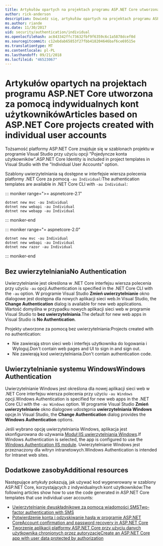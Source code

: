 ```yaml
---
title: Artykułów opartych na projektach programu ASP.NET Core utworzona za pomocą indywidualnych kont użytkowników
author: rick-anderson
description: Dowiedz się, artykułów opartych na projektach programu ASP.NET Core utworzona za pomocą indywidualnych kont użytkowników.
ms.author: riande
ms.date: 11/30/2017
uid: security/authentication/individual
ms.openlocfilehash: ac843342ffc73632fbf9f6359c6c1a5878dcef0d
ms.sourcegitcommit: c12ebdab65853f27fbb418204646baf6ce69515e
ms.translationtype: MT
ms.contentlocale: pl-PL
ms.lasthandoff: 09/21/2018
ms.locfileid: "46523067"
---
```

# <a name="articles-based-on-aspnet-core-projects-created-with-individual-user-accounts"></a><span data-ttu-id="a017f-103">Artykułów opartych na projektach programu ASP.NET Core utworzona za pomocą indywidualnych kont użytkowników</span><span class="sxs-lookup"><span data-stu-id="a017f-103">Articles based on ASP.NET Core projects created with individual user accounts</span></span>

<span data-ttu-id="a017f-104">Tożsamość platformy ASP.NET Core znajduje się w szablonach projektu w programie Visual Studio przy użyciu opcji "Pojedyncze konta użytkowników".</span><span class="sxs-lookup"><span data-stu-id="a017f-104">ASP.NET Core Identity is included in project templates in Visual Studio with the "Individual User Accounts" option.</span></span>

<span data-ttu-id="a017f-105">Szablony uwierzytelniania są dostępne w interfejsie wiersza polecenia platformy .NET Core za pomocą `-au Individual`:</span><span class="sxs-lookup"><span data-stu-id="a017f-105">The authentication templates are available in .NET Core CLI with `-au Individual`:</span></span>

::: moniker range=">= aspnetcore-2.1"

```console
dotnet new mvc -au Individual
dotnet new webapi -au Individual
dotnet new webapp -au Individual
```

::: moniker-end

::: moniker range="= aspnetcore-2.0"

```console
dotnet new mvc -au Individual
dotnet new webapi -au Individual
dotnet new razor -au Individual
```

::: moniker-end

<a name="no"></a>
## <a name="no-authentication"></a><span data-ttu-id="a017f-106">Bez uwierzytelniania</span><span class="sxs-lookup"><span data-stu-id="a017f-106">No Authentication</span></span>

<span data-ttu-id="a017f-107">Uwierzytelnianie jest określona w .NET Core interfejsu wiersza polecenia przy użyciu `-au` opcji.</span><span class="sxs-lookup"><span data-stu-id="a017f-107">Authentication is specified in the .NET Core CLI with the `-au` option.</span></span> <span data-ttu-id="a017f-108">W programie Visual Studio **Zmień uwierzytelnianie** okno dialogowe jest dostępna dla nowych aplikacji sieci web.</span><span class="sxs-lookup"><span data-stu-id="a017f-108">In Visual Studio, the **Change Authentication** dialog is available for new web applications.</span></span> <span data-ttu-id="a017f-109">Wartość domyślna w przypadku nowych aplikacji sieci web w programie Visual Studio to **bez uwierzytelniania**.</span><span class="sxs-lookup"><span data-stu-id="a017f-109">The default for new web apps in Visual Studio is **No Authentication**.</span></span>

<span data-ttu-id="a017f-110">Projekty utworzone za pomocą bez uwierzytelniania:</span><span class="sxs-lookup"><span data-stu-id="a017f-110">Projects created with no authentication:</span></span>

* <span data-ttu-id="a017f-111">Nie zawierają stron sieci web i interfejs użytkownika do logowania i Wyloguj.</span><span class="sxs-lookup"><span data-stu-id="a017f-111">Don't contain web pages and UI to sign in and sign out.</span></span>
* <span data-ttu-id="a017f-112">Nie zawierają kod uwierzytelniania.</span><span class="sxs-lookup"><span data-stu-id="a017f-112">Don't contain authentication code.</span></span>

<a name="win"></a>
## <a name="windows-authentication"></a><span data-ttu-id="a017f-113">Uwierzytelnianie systemu Windows</span><span class="sxs-lookup"><span data-stu-id="a017f-113">Windows Authentication</span></span>

<span data-ttu-id="a017f-114">Uwierzytelnianie Windows jest określona dla nowej aplikacji sieci web w .NET Core interfejsu wiersza polecenia przy użyciu `-au Windows` opcji.</span><span class="sxs-lookup"><span data-stu-id="a017f-114">Windows Authentication is specified for new web apps in the .NET Core CLI with the `-au Windows` option.</span></span> <span data-ttu-id="a017f-115">W programie Visual Studio **Zmień uwierzytelnianie** okno dialogowe udostępnia **uwierzytelniania Windows** opcje.</span><span class="sxs-lookup"><span data-stu-id="a017f-115">In Visual Studio, the **Change Authentication** dialog provides the **Windows Authentication** options.</span></span>

<span data-ttu-id="a017f-116">Jeśli wybrano opcję uwierzytelniania Windows, aplikacja jest skonfigurowana do używania [Moduł IIS uwierzytelniania Windows](xref:host-and-deploy/iis/modules).</span><span class="sxs-lookup"><span data-stu-id="a017f-116">If Windows Authentication is selected, the app is configured to use the [Windows Authentication IIS module](xref:host-and-deploy/iis/modules).</span></span> <span data-ttu-id="a017f-117">Uwierzytelnianie Windows jest przeznaczony dla witryn intranetowych.</span><span class="sxs-lookup"><span data-stu-id="a017f-117">Windows Authentication is intended for Intranet web sites.</span></span>

## <a name="additional-resources"></a><span data-ttu-id="a017f-118">Dodatkowe zasoby</span><span class="sxs-lookup"><span data-stu-id="a017f-118">Additional resources</span></span>

<span data-ttu-id="a017f-119">Następujące artykuły pokazują, jak używać kod wygenerowany w szablony ASP.NET Core, korzystających z indywidualnych kont użytkowników:</span><span class="sxs-lookup"><span data-stu-id="a017f-119">The following articles show how to use the code generated in ASP.NET Core templates that use individual user accounts:</span></span>

* [<span data-ttu-id="a017f-120">Uwierzytelnianie dwuskładnikowe za pomocą wiadomości SMS</span><span class="sxs-lookup"><span data-stu-id="a017f-120">Two-factor authentication with SMS</span></span>](xref:security/authentication/2fa)
* [<span data-ttu-id="a017f-121">Potwierdzenie konta i odzyskiwanie hasła w programie ASP.NET Core</span><span class="sxs-lookup"><span data-stu-id="a017f-121">Account confirmation and password recovery in ASP.NET Core</span></span>](xref:security/authentication/accconfirm)
* [<span data-ttu-id="a017f-122">Tworzenie aplikacji platformy ASP.NET Core przy użyciu danych użytkownika chronionych przez autoryzację</span><span class="sxs-lookup"><span data-stu-id="a017f-122">Create an ASP.NET Core app with user data protected by authorization</span></span>](xref:security/authorization/secure-data)
